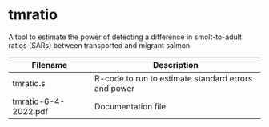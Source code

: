# tmratio
A tool to estimate the power of detecting a difference in smolt-to-adult ratios (SARs) between transported and migrant salmon

Filename | Description
---------| -----------
tmratio.s | R-code to run to estimate standard errors and power
tmratio-6-4-2022.pdf | Documentation file
